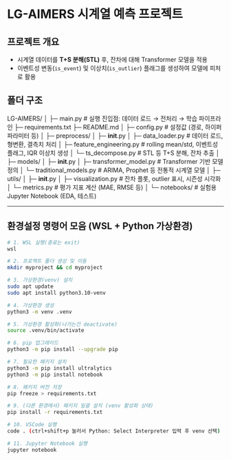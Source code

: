 # LG-AIMERS 시계열 예측 프로젝트

## 프로젝트 개요
- 시계열 데이터를 **T+S 분해(STL)** 후, 잔차에 대해 Transformer 모델을 적용
- 이벤트성 변동(`is_event`) 및 이상치(`is_outlier`) 플래그를 생성하여 모델에 피처로 활용



## 폴더 구조
LG-AIMERS/
│
├─ main.py                   # 실행 진입점: 데이터 로드 → 전처리 → 학습 파이프라인
├─ requirements.txt
├─ README.md
│
├─ config.py                  # 설정값 (경로, 하이퍼파라미터 등)
│
├─ preprocess/
│   ├─ __init__.py
│   ├─ data_loader.py         # 데이터 로드, 형변환, 결측치 처리
│   ├─ feature_engineering.py # rolling mean/std, 이벤트성 플래그, IQR 이상치 생성
│   └─ ts_decompose.py        # STL 등 T+S 분해, 잔차 추출
│
├─ models/
│   ├─ __init__.py
│   ├─ transformer_model.py   # Transformer 기반 모델 정의
│   └─ traditional_models.py  # ARIMA, Prophet 등 전통적 시계열 모델
│
├─ utils/
│   ├─ __init__.py
│   ├─ visualization.py        # 잔차 플롯, outlier 표시, 시즌성 시각화
│   └─ metrics.py              # 평가 지표 계산 (MAE, RMSE 등)
│
└─ notebooks/                 # 실험용 Jupyter Notebook (EDA, 테스트)

---

## 환경설정 명령어 모음 (WSL + Python 가상환경)
```bash
# 1. WSL 실행(종료는 exit)
wsl

# 2. 프로젝트 폴더 생성 및 이동
mkdir myproject && cd myproject

# 3. 가상환경(venv) 설치
sudo apt update
sudo apt install python3.10-venv

# 4. 가상환경 생성
python3 -m venv .venv

# 5. 가상환경 활성화(나가는건 deactivate)
source .venv/bin/activate

# 6. pip 업그레이드
python3 -m pip install --upgrade pip

# 7. 필요한 패키지 설치
python3 -m pip install ultralytics
python3 -m pip install notebook

# 8. 패키지 버전 저장
pip freeze > requirements.txt

# 9. (다른 환경에서) 패키지 일괄 설치 (venv 활성화 상태)
pip install -r requirements.txt

# 10. VSCode 실행
code . (ctrl+shift+p 눌러서 Python: Select Interpreter 입력 후 venv 선택)

# 11. Jupyter Notebook 실행
jupyter notebook